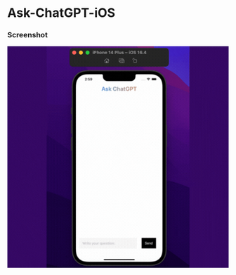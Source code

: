 # Ask-ChatGPT-iOS

### Screenshot

![Ask ChatGPT iOS app by Farial Mahmod](https://github.com/Farial-mahmod/Ask-ChatGPT-iOS/blob/main/Assets.xcassets/ask-ios.gif)
